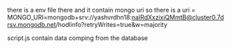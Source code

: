 there is a env file there and it contain 
mongo uri so there is a 
uri = MONGO_URI=mongodb+srv://yashvrdhn18:naIRdXxzixiQMmtB@cluster0.7drsv.mongodb.net/hodlinfo?retryWrites=true&w=majority

script.js contain data comping from the database 
